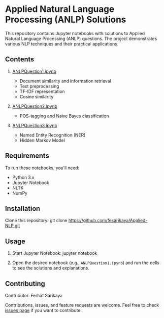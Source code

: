 # Applied Natural Language Processing (ANLP) Solutions

This repository contains Jupyter notebooks with solutions to Applied Natural Language Processing (ANLP) questions. The project demonstrates various NLP techniques and their practical applications.

## Contents

1. [ANLPQuestion1.ipynb](ANLPQuestion1.ipynb)
   - Document similarity and information retrieval
   - Text preprocessing
   - TF-IDF representation
   - Cosine similarity

2. [ANLPQuestion2.ipynb](ANLPQuestion2.ipynb)
   - POS-tagging and Naive Bayes classification

3. [ANLPQuestion3.ipynb](ANLPQuestion3.ipynb)
   - Named Entity Recognition (NER)
   - Hidden Markov Model

## Requirements

To run these notebooks, you'll need:

- Python 3.x
- Jupyter Notebook
- NLTK
- NumPy

## Installation

Clone this repository:
git clone https://github.com/fesarikaya/Applied-NLP.git

## Usage

1. Start Jupyter Notebook: jupyter notebook

2. Open the desired notebook (e.g., `ANLPQuestion1.ipynb`) and run the cells to see the solutions and explanations.

## Contributing

Contributor: Ferhat Sarikaya

Contributions, issues, and feature requests are welcome. 
Feel free to check [issues page](https://github.com/fesarikaya/Applied-NLP/issues) if you want to contribute.
